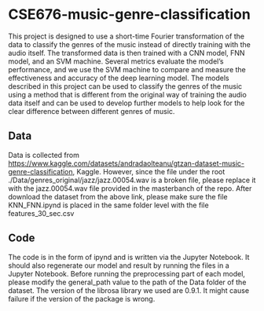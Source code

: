 # CSE676-music-genre-classification


This project is designed to use a short-time Fourier transformation of the data to classify the genres of the music instead of directly training with the audio itself. The transformed data is then trained with a CNN model, FNN model, and an SVM machine. Several metrics evaluate the model’s performance, and we use the SVM machine to compare and measure the effectiveness and accuracy of the deep learning model. The models described in this project can be used to classify the genres of the music using a method that is different from the original way of training the audio data itself and can be used to develop further models to help look for the clear difference between different genres of music. 


## Data
Data is collected from https://www.kaggle.com/datasets/andradaolteanu/gtzan-dataset-music-genre-classification, Kaggle. However, since the file under the root ./Data/genres_original/jazz/jazz.00054.wav is a broken file, please replace it with the jazz.00054.wav file provided in the masterbanch of the repo.
After download the dataset from the above link, please make sure the file KNN_FNN.ipynd is placed in the same folder level with the file features_30_sec.csv

## Code
The code is in the form of ipynd and is written via the Jupyter Notebook. It should also regenerate our model and result by running the files in a Jupyter Notebook. Before running the preprocessing part of each model, please modify the general_path value to the path of the Data folder of the dataset. The version of the librosa library we used are 0.9.1. It might cause failure if the version of the package is wrong. 
